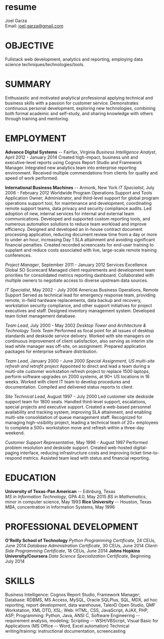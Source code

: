 # resume

Joel Garza  
Email: joel.garza@gmail.com

# OBJECTIVE
Fullstack web development, analytics and reporting, employing data science techniques/technologies/tools.

# SUMMARY
Enthusiastic and motivated analytical professional applying technical and business skills with a passion for customer service. Demonstrates continuous personal development, exploring new technologies, combining both formal academic and self-study, and sharing knowledge with others through training and mentoring.

# EMPLOYMENT
**Advance Digital Systems** -- Fairfax, Virginia
_Business Intelligence Analyst_, April 2012 - January 2014
Created high-impact, business unit and executive-level reports using Cognos Report Studio and Framework Manager. Integrated new analytics team into enterprise reporting environment. Received multiple commendations from clients for quality and speed of work performed.

**International Business Machines** -- Armonk, New York
_IT Specialist_, July 2006 - February 2012
Worldwide Program Operations Support and Tools
Application Owner, Administrator, and third-level support for global program operations support tool, for maintenance and development, coordinating remote support teams, data privacy and security compliance audits. Led adoption of new, internal services for internal and external team communications. Developed and supported custom reporting tools, and numerous automation solutions to reduce team workload and improve efficiency. Designed and developed an in-house contract document processing application, reducing document review time from a day  or more to under an hour, increasing Day 1 SLA attainment and avoiding significant financial penalties. Created recorded screencasts for end-user training to supplant and reduce costs associated with live, large-scale remote training conferences.

_Project Manager_, September 2011 - January 2012
Services Excellence Global SO Scorecard
Managed client requirements and development team priorities for consolidated metrics reporting dashboard. Collaborated with multiple owners to negotiate access to diverse upstream data sources.

_IT Specialist_, May 2002 - July 2006
Americas Business Operations, Remote Support
Served as technical lead for emergency response team, providing remote, in-field hardware replacements, data backup and recovery, workstation security compliance, and other support initiatives for project executives and staff. Designed inventory management system. Developed team ticket management database.

_Team Lead_, July 2000 - May 2002
_Desktop Tower and Architecture & Technology Tools Team_
Performed as focal point for all issues of desktop standards and deskside service delivery. Worked with site managers on continuous improvement of client satisfaction, also serving as interim site lead while manager was off-site, on assignment. Prepared application packages for enterprise software distribution.

_Team Lead_, January 2000 - June 2000
_Special Assignment, US multi-site refresh and retrofit project_
Appointed to direct and lead a team during a multi-site customer workstation refresh project to replace 1500 laptops, perform software upgrades on 2000 systems, at 90+ US locations in 16 weeks. Worked with client IT team to develop procedures and documentation. Compiled and delivered status reports to client.

_Site Technical Lead_, August 1997 - July 2000
Led customer site deskside support team for 1800 seats. Handled third-level support, escalations, special projects and executive support. Created a web-based personnel availability and tracking system, improving SLA attainment, and enabling multi-site consolidation of queue management staff. Recognized for managing high-visibility project, leading a technical team of 20+ employees to complete a 500+ workstation move and refresh within a three-day weekend.

_Customer Support Representative_, May 1996 - August 1997
Performed problem resolution and deskside support. Created web-hosted digital-paging interface, reducing infrastructure costs and improving ticket time-to-respond metrics. Assisted team lead with status and financial reporting.

# EDUCATION
**University of Texas-Pan American** -- Edinburg, Texas  
_MS in Information Technology_, GPA 4.0, May 2015
_BS in Mathematics_, minor in computer science, May 1993
**Rice University** -- Houston, Texas   
_MBA_, concentration in Information Systems, May 1996

# PROFESSIONAL DEVELOPMENT
**O'Reilly School of Technology**
_Python Programming Certificate_, 24 CEUs, June 2014
_Database Administration Certificate_, 30 CEUs, June 2014
_Client-Side Programming Certificate_, 18 CEUs, June 2014
**Johns Hopkins University/Coursera**
_Data Science Specialization Certificate_, Beginning July 2014

# SKILLS
Business Intelligence: Cognos Report Studio, Framework Manager; Database: RDBMS, MS Access, MySQL, Oracle SQLPlus, SQL, MDX, ad hoc reporting, report development, data warehouse, TalenD Open Studio, QMF Workstation, XML DTD, XSL;
Web: HTML, CSS, JavaScript, AJAX, PHP, ASP;
Programming: Python, Java, ANSI C, Software Engineering -- requirement analysis, modeling; Scripting -- WSH/VBScript, Visual Basic for Applications (MS Office -- Word, Excel automation)
Technical writing/training: instructional documentation, screencasting
